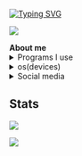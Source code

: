 [![Typing SVG](https://readme-typing-svg.herokuapp.com?vCenter=true&multiline=true&lines=Hello%2C+I'm+uwuv3+%F0%9F%91%8B;010010000110010101101100011011000110111100101100001000000100100100100111011011010010000001110101011101110111010101110110001100110010000011110000100111111001000110001011;f5zSfFYpW772ko5VNOT0kvVyI6DoxqrErRpzecldDZs%3D)](https://git.io/typing-svg)

<p align="left"> <img src="https://komarev.com/ghpvc/?username=uwuv3&label=Profile%20views&color=0e75b6&style=flat" /> </p>
<a><strong>About me</strong></a>

<details><summary>Programs I use</summary>
<p>

- <img src="https://upload.wikimedia.org/wikipedia/commons/thumb/9/9a/Visual_Studio_Code_1.35_icon.svg/2048px-Visual_Studio_Code_1.35_icon.svg.png" alt="." width="16" height="16"/> [Visual Studio Code](https://code.visualstudio.com/)
- <img src="https://upload.wikimedia.org/wikipedia/commons/thumb/6/69/Notepad%2B%2B_Logo.svg/2367px-Notepad%2B%2B_Logo.svg.png" alt="." width="16" height="16"/> [Notepad++](https://notepad-plus-plus.org/)
- <img src="https://upload.wikimedia.org/wikipedia/commons/thumb/8/8a/Gnu-nano.svg/1200px-Gnu-nano.svg.png" alt="." width="16" height="16"/> [GNU Nano](https://www.nano-editor.org/)

</p>
</details>
<details><summary>os(devices)</summary>
<p>

- <img src="https://cdn.discordapp.com/emojis/922853080393994261.png" alt="." width="16" height="16"/> [Ubuntu (Windows Subsystem for Linux)](https://ubuntu.com/wsl)
- <img src="https://cdn.discordapp.com/emojis/922822128724762634.png" alt="." width="16" height="16"/> [Windows (10/11)](https://www.microsoft.com/vi-vn/windows/windows-11?r=1)

</p>
</details>
<details><summary>Social media</summary>

- <a href="https://discord.com/users/806259084483100703"  target="_blank"><img src="https://img.shields.io/badge/Discord%20-7289DA.svg?&amp;style=for-the-badge&amp;logo=discord&amp;logoColor=white"></img></a>
- <a href="https://github.com/uwuv3"  target="_blank"><img src="https://img.shields.io/badge/Github%20-171515.svg?&amp;style=for-the-badge&amp;logo=github&amp;logoColor=black"></img></a>

</details>

<h2><strong>Stats</strong></h2>

<a href="https://github.com/anuraghazra/github-readme-stats"  target="_blank"><img src="https://github-readme-stats.vercel.app/api?username=uwuv3&show_icons=true&count_private=true&theme=react&hide_border=true&bg_color=0D1117"></img></a>

<a href="https://github.com/anuraghazra/github-readme-stats" target="_blank"><img src="https://github-readme-stats.vercel.app/api/top-langs/?username=uwuv3&theme=react&hide_border=true&bg_color=0D1117"></img></a>

